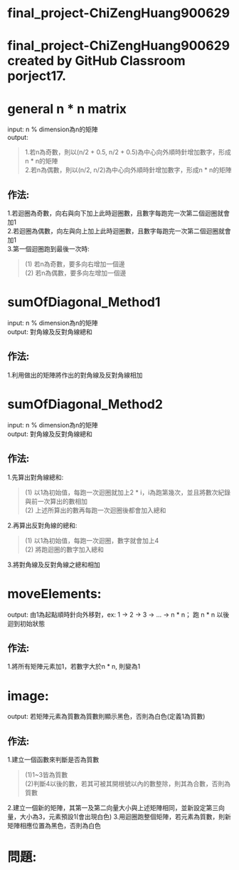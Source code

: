 # final_project-ChiZengHuang900629
final_project-ChiZengHuang900629 created by GitHub Classroom
porject17.
==========

# general n * n matrix

input: n % dimension為n的矩陣  
output:   
>1.若n為奇數，則以(n/2 + 0.5, n/2 + 0.5)為中心向外順時針增加數字，形成n * n的矩陣  
>2.若n為偶數，則以(n/2, n/2)為中心向外順時針增加數字，形成n * n的矩陣  

## 作法:
1.若迴圈為奇數，向右與向下加上此時迴圈數，且數字每跑完一次第二個迴圈就會加1  
2.若迴圈為偶數，向左與向上加上此時迴圈數，且數字每跑完一次第二個迴圈就會加1  
3.第一個迴圈跑到最後一次時:  
>(1) 若n為奇數，要多向右增加一個邊  
>(2) 若n為偶數，要多向左增加一個邊  

# sumOfDiagonal_Method1

input: n % dimension為n的矩陣  
output: 對角線及反對角線總和  

## 作法:
1.利用做出的矩陣將作出的對角線及反對角線相加  

# sumOfDiagonal_Method2

input: n % dimension為n的矩陣  
output: 對角線及反對角線總和  

## 作法:
1.先算出對角線總和:   
>(1) 以1為初始值，每跑一次迴圈就加上2 * i，i為跑第幾次，並且將數次紀錄與前一次算出的數相加   
>(2) 上述所算出的數再每跑一次迴圈後都會加入總和   

2.再算出反對角線的總和:  
>(1) 以1為初始值，每跑一次迴圈，數字就會加上4  
>(2) 將跑迴圈的數字加入總和   

3.將對角線及反對角線之總和相加   

# moveElements:

output: 由1為起點順時針向外移對，ex: 1 -> 2 -> 3 -> ... -> n * n； 跑 n * n 以後迴到初始狀態  

## 作法:
1.將所有矩陣元素加1，若數字大於n * n, 則變為1  

# image:

output: 若矩陣元素為質數為質數則顯示黑色，否則為白色(定義1為質數)  

## 作法:
1.建立一個函數來判斷是否為質數   
>(1)1~3皆為質數  
>(2)判斷4以後的數，若其可被其開根號以內的數整除，則其為合數，否則為質數  

2.建立一個新的矩陣，其第一及第二向量大小與上述矩陣相同，並新設定第三向量，大小為3，元素預設1(會出現白色)
3.用迴圈跑整個矩陣，若元素為質數，則新矩陣相應位置為黑色，否則為白色

# 問題:

